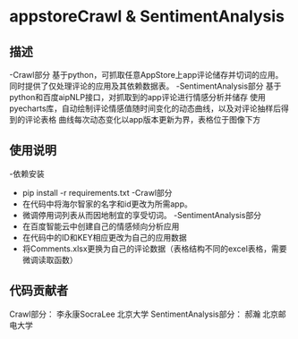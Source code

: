 # appstoreCrawl & SentimentAnalysis
## 描述
-Crawl部分
  基于python，可抓取任意AppStore上app评论储存并切词的应用。
  同时提供了仅处理评论的应用及其依赖数据表。
-SentimentAnalysis部分
  基于python和百度aipNLP接口，对抓取到的app评论进行情感分析并储存
  使用pyecharts库，自动绘制评论情感值随时间变化的动态曲线，以及对评论抽样后得到的评论表格
  曲线每次动态变化以app版本更新为界，表格位于图像下方
  
## 使用说明
-依赖安装
  - pip install -r requirements.txt
-Crawl部分
  - 在代码中将海尔智家的名字和id更改为所需app。
  - 微调停用词列表从而因地制宜的享受切词。
-SentimentAnalysis部分
  - 在百度智能云中创建自己的情感倾向分析应用
  - 在代码中的ID和KEY相应更改为自己的应用数据
  - 将Comments.xlsx更换为自己的评论数据（表格结构不同的excel表格，需要微调读取函数）
  
## 代码贡献者
Crawl部分：               李永康SocraLee  北京大学
SentimentAnalysis部分：   郝瀚            北京邮电大学
